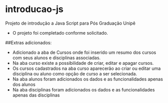 # introducao-js
Projeto de introdução a Java Script para Pós Graduação Unipê

- O projeto foi completado conforme solicitado.

##Extras adicionados:
- Adicionado a aba de Cursos onde foi inserido um resumo dos cursos com seus alunos e disciplinas associadas.
- Na aba curso existe a possibilidade de criar, editar e apagar cursos.
- Os cursos cadastrados na aba curso aparecerão ao criar ou editar uma disciplina ou aluno como opção de curso a ser selecionada.
- Na aba alunos foram adicionados os dados e as funcionalidades apenas dos alunos
- Na aba disciplinas foram adicionados os dados e as funcionalidades apenas das disciplinas
